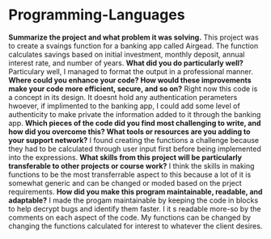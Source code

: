 # Programming-Languages
**Summarize the project and what problem it was solving.**
This project was to create a svaings function for a banking app called Airgead. The function calculates savings based on initial investment, monthly deposit, annual interest rate, and number of years.
**What did you do particularly well?**
Particulary well, I managed to format the output in a professional manner.
**Where could you enhance your code? How would these improvements make your code more efficient, secure, and so on?**
Right now this code is a concept in its design. It doesnt hold any authentication perameters hwoever, if implimented to the banking app, I could add some level of authenticity to make private the information added to it through the banking app.
**Which pieces of the code did you find most challenging to write, and how did you overcome this? What tools or resources are you adding to your support network?**
I found creating the functions a challenge because they had to be calculated through user input first before being implemented into the expressions.
**What skills from this project will be particularly transferable to other projects or course work?**
I think the skills in making functions to be the most transferrable aspect to this because a lot of it is somewhat generic and can be changed or moded based on the prject requirements.
**How did you make this program maintainable, readable, and adaptable?**
I made the progam maintainable by keeping the code in blocks to help decrypt bugs and identify them faster. I it s readable more-so by the comments on each aspect of the code. My functions can be changed by changing the functions calculated for interest to whatever the client desires. 
